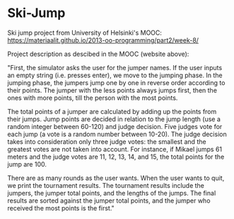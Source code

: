 # Ski-Jump
Ski jump project from University of Helsinki's MOOC: https://materiaalit.github.io/2013-oo-programming/part2/week-8/

Project description as descibed in the MOOC (website above):

"First, the simulator asks the user for the jumper names. If the user inputs an empty string (i.e. presses enter), we move to the jumping phase. In the jumping phase, the jumpers jump one by one in reverse order according to their points. The jumper with the less points always jumps first, then the ones with more points, till the person with the most points.

The total points of a jumper are calculated by adding up the points from their jumps. Jump points are decided in relation to the jump length (use a random integer between 60-120) and judge decision. Five judges vote for each jump (a vote is a random number between 10-20). The judge decision takes into consideration only three judge votes: the smallest and the greatest votes are not taken into account. For instance, if Mikael jumps 61 meters and the judge votes are 11, 12, 13, 14, and 15, the total points for the jump are 100.

There are as many rounds as the user wants. When the user wants to quit, we print the tournament results. The tournament results include the jumpers, the jumper total points, and the lengths of the jumps. The final results are sorted against the jumper total points, and the jumper who received the most points is the first."
